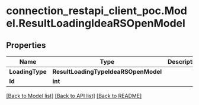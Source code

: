 # connection_restapi_client_poc.Model.ResultLoadingIdeaRSOpenModel

## Properties

Name | Type | Description | Notes
------------ | ------------- | ------------- | -------------
**LoadingType** | **ResultLoadingTypeIdeaRSOpenModel** |  | [optional] 
**Id** | **int** |  | [optional] 

[[Back to Model list]](../README.md#documentation-for-models) [[Back to API list]](../README.md#documentation-for-api-endpoints) [[Back to README]](../README.md)

